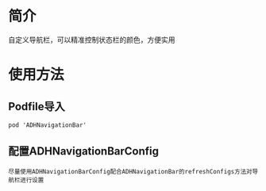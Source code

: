 # 简介
自定义导航栏，可以精准控制状态栏的颜色，方便实用

# 使用方法
## Podfile导入
```
pod 'ADHNavigationBar'
```
## 配置ADHNavigationBarConfig
```
尽量使用ADHNavigationBarConfig配合ADHNavigationBar的refreshConfigs方法对导航栏进行设置
```

